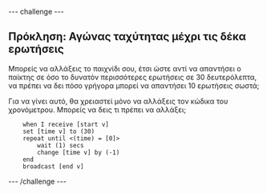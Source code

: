 \--- challenge \---

## Πρόκληση: Αγώνας ταχύτητας μέχρι τις δέκα ερωτήσεις

Μπορείς να αλλάξεις το παιχνίδι σου, έτσι ώστε αντί να απαντήσει ο παίκτης σε όσο το δυνατόν περισσότερες ερωτήσεις σε 30 δευτερόλεπτα, να πρέπει να δει πόσο γρήγορα μπορεί να απαντήσει 10 ερωτήσεις σωστά;

Για να γίνει αυτό, θα χρειαστεί μόνο να αλλάξεις τον κώδικα του χρονόμετρου. Μπορείς να δεις τι πρέπει να αλλάξει;

```blocks
    when I receive [start v]
    set [time v] to (30)
    repeat until <(time) = [0]>
        wait (1) secs
        change [time v] by (-1)
    end
    broadcast [end v]
```

\--- /challenge \---